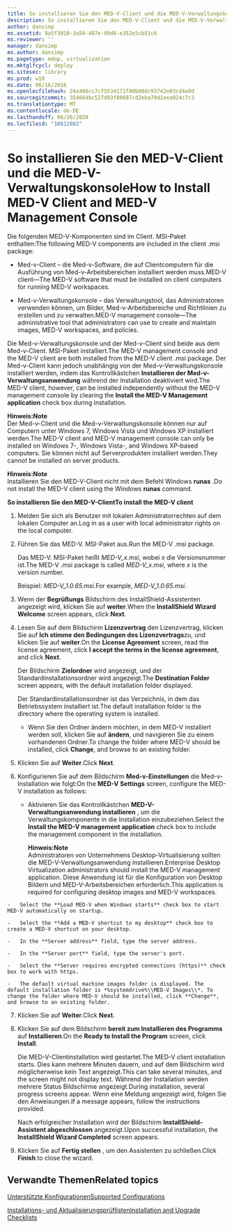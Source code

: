 ```yaml
---
title: So installieren Sie den MED-V-Client und die MED-V-Verwaltungskonsole
description: So installieren Sie den MED-V-Client und die MED-V-Verwaltungskonsole
author: dansimp
ms.assetid: 8a5f3010-3a50-487e-99d8-e352e5cb51c6
ms.reviewer: ''
manager: dansimp
ms.author: dansimp
ms.pagetype: mdop, virtualization
ms.mktglfcycl: deploy
ms.sitesec: library
ms.prod: w10
ms.date: 06/16/2016
ms.openlocfilehash: 24a486cc7cf5534171f80b08dc93742e03cd4a0d
ms.sourcegitcommit: 354664bc527d93f80687cd2eba70d1eea024c7c3
ms.translationtype: MT
ms.contentlocale: de-DE
ms.lasthandoff: 06/26/2020
ms.locfileid: "10812082"
---
```

# <span data-ttu-id="ecc5f-103">So installieren Sie den MED-V-Client und die MED-V-Verwaltungskonsole</span><span class="sxs-lookup"><span data-stu-id="ecc5f-103">How to Install MED-V Client and MED-V Management Console</span></span>


<span data-ttu-id="ecc5f-104">Die folgenden MED-V-Komponenten sind im Client. MSI-Paket enthalten:</span><span class="sxs-lookup"><span data-stu-id="ecc5f-104">The following MED-V components are included in the client .msi package:</span></span>

-   <span data-ttu-id="ecc5f-105">Med-v-Client – die Med-v-Software, die auf Clientcomputern für die Ausführung von Med-v-Arbeitsbereichen installiert werden muss.</span><span class="sxs-lookup"><span data-stu-id="ecc5f-105">MED-V client—The MED-V software that must be installed on client computers for running MED-V workspaces.</span></span>

-   <span data-ttu-id="ecc5f-106">Med-v-Verwaltungskonsole – das Verwaltungstool, das Administratoren verwenden können, um Bilder, Med-v-Arbeitsbereiche und Richtlinien zu erstellen und zu verwalten.</span><span class="sxs-lookup"><span data-stu-id="ecc5f-106">MED-V management console—The administrative tool that administrators can use to create and maintain images, MED-V workspaces, and policies.</span></span>

<span data-ttu-id="ecc5f-107">Die Med-v-Verwaltungskonsole und der Med-v-Client sind beide aus dem Med-v-Client. MSI-Paket installiert.</span><span class="sxs-lookup"><span data-stu-id="ecc5f-107">The MED-V management console and the MED-V client are both installed from the MED-V client .msi package.</span></span> <span data-ttu-id="ecc5f-108">Der Med-v-Client kann jedoch unabhängig von der Med-v-Verwaltungskonsole installiert werden, indem das Kontrollkästchen **Installieren der Med-v-Verwaltungsanwendung** während der Installation deaktiviert wird.</span><span class="sxs-lookup"><span data-stu-id="ecc5f-108">The MED-V client, however, can be installed independently without the MED-V management console by clearing the **Install the MED-V Management application** check box during installation.</span></span>

**<span data-ttu-id="ecc5f-109">Hinweis:</span><span class="sxs-lookup"><span data-stu-id="ecc5f-109">Note</span></span>**  
<span data-ttu-id="ecc5f-110">Der Med-v-Client und die Med-v-Verwaltungskonsole können nur auf Computern unter Windows 7, Windows Vista und Windows XP installiert werden.</span><span class="sxs-lookup"><span data-stu-id="ecc5f-110">The MED-V client and MED-V management console can only be installed on Windows 7-, Windows Vista-, and Windows XP-based computers.</span></span> <span data-ttu-id="ecc5f-111">Sie können nicht auf Serverprodukten installiert werden.</span><span class="sxs-lookup"><span data-stu-id="ecc5f-111">They cannot be installed on server products.</span></span>



**<span data-ttu-id="ecc5f-112">Hinweis:</span><span class="sxs-lookup"><span data-stu-id="ecc5f-112">Note</span></span>**  
<span data-ttu-id="ecc5f-113">Installieren Sie den MED-V-Client nicht mit dem Befehl Windows **runas** .</span><span class="sxs-lookup"><span data-stu-id="ecc5f-113">Do not install the MED-V client using the Windows **runas** command.</span></span>



**<span data-ttu-id="ecc5f-114">So installieren Sie den MED-V-Client</span><span class="sxs-lookup"><span data-stu-id="ecc5f-114">To install the MED-V client</span></span>**

1.  <span data-ttu-id="ecc5f-115">Melden Sie sich als Benutzer mit lokalen Administratorrechten auf dem lokalen Computer an.</span><span class="sxs-lookup"><span data-stu-id="ecc5f-115">Log in as a user with local administrator rights on the local computer.</span></span>

2.  <span data-ttu-id="ecc5f-116">Führen Sie das MED-V. MSI-Paket aus.</span><span class="sxs-lookup"><span data-stu-id="ecc5f-116">Run the MED-V .msi package.</span></span>

    <span data-ttu-id="ecc5f-117">Das MED-V. MSI-Paket heißt *MED-V\_x.msi*, wobei *x* die Versionsnummer ist.</span><span class="sxs-lookup"><span data-stu-id="ecc5f-117">The MED-V .msi package is called *MED-V\_x.msi*, where *x* is the version number.</span></span>

    <span data-ttu-id="ecc5f-118">Beispiel: *MED-V\_1.0.65.msi*.</span><span class="sxs-lookup"><span data-stu-id="ecc5f-118">For example, *MED-V\_1.0.65.msi*.</span></span>

3.  <span data-ttu-id="ecc5f-119">Wenn der **Begrüßungs** Bildschirm des InstallShield-Assistenten angezeigt wird, klicken Sie auf **weiter**.</span><span class="sxs-lookup"><span data-stu-id="ecc5f-119">When the **InstallShield Wizard Welcome** screen appears, click **Next**.</span></span>

4.  <span data-ttu-id="ecc5f-120">Lesen Sie auf dem Bildschirm **Lizenzvertrag** den Lizenzvertrag, klicken Sie auf **Ich stimme den Bedingungen des Lizenzvertrags**zu, und klicken Sie auf **weiter**.</span><span class="sxs-lookup"><span data-stu-id="ecc5f-120">On the **License Agreement** screen, read the license agreement, click **I accept the terms in the license agreement**, and click **Next**.</span></span>

    <span data-ttu-id="ecc5f-121">Der Bildschirm **Zielordner** wird angezeigt, und der Standardinstallationsordner wird angezeigt.</span><span class="sxs-lookup"><span data-stu-id="ecc5f-121">The **Destination Folder** screen appears, with the default installation folder displayed.</span></span>

    <span data-ttu-id="ecc5f-122">Der Standardinstallationsordner ist das Verzeichnis, in dem das Betriebssystem installiert ist.</span><span class="sxs-lookup"><span data-stu-id="ecc5f-122">The default installation folder is the directory where the operating system is installed.</span></span>

    -   <span data-ttu-id="ecc5f-123">Wenn Sie den Ordner ändern möchten, in dem MED-V installiert werden soll, klicken Sie auf **ändern**, und navigieren Sie zu einem vorhandenen Ordner.</span><span class="sxs-lookup"><span data-stu-id="ecc5f-123">To change the folder where MED-V should be installed, click **Change**, and browse to an existing folder.</span></span>

5.  <span data-ttu-id="ecc5f-124">Klicken Sie auf **Weiter**.</span><span class="sxs-lookup"><span data-stu-id="ecc5f-124">Click **Next**.</span></span>

6.  <span data-ttu-id="ecc5f-125">Konfigurieren Sie auf dem Bildschirm **Med-v-Einstellungen** die Med-v-Installation wie folgt:</span><span class="sxs-lookup"><span data-stu-id="ecc5f-125">On the **MED-V Settings** screen, configure the MED-V installation as follows:</span></span>

    -   <span data-ttu-id="ecc5f-126">Aktivieren Sie das Kontrollkästchen **MED-V-Verwaltungsanwendung installieren** , um die Verwaltungskomponente in die Installation einzubeziehen.</span><span class="sxs-lookup"><span data-stu-id="ecc5f-126">Select the **Install the MED-V management application** check box to include the management component in the installation.</span></span>

        **<span data-ttu-id="ecc5f-127">Hinweis:</span><span class="sxs-lookup"><span data-stu-id="ecc5f-127">Note</span></span>**  
        <span data-ttu-id="ecc5f-128">Administratoren von Unternehmens Desktop-Virtualisierung sollten die MED-V-Verwaltungsanwendung installieren.</span><span class="sxs-lookup"><span data-stu-id="ecc5f-128">Enterprise Desktop Virtualization administrators should install the MED-V management application.</span></span> <span data-ttu-id="ecc5f-129">Diese Anwendung ist für die Konfiguration von Desktop Bildern und MED-V-Arbeitsbereichen erforderlich.</span><span class="sxs-lookup"><span data-stu-id="ecc5f-129">This application is required for configuring desktop images and MED-V workspaces.</span></span>



~~~
-   Select the **Load MED-V when Windows starts** check box to start MED-V automatically on startup.

-   Select the **Add a MED-V shortcut to my desktop** check box to create a MED-V shortcut on your desktop.

-   In the **Server address** field, type the server address.

-   In the **Server port** field, type the server's port.

-   Select the **Server requires encrypted connections (https)** check box to work with https.

-   The default virtual machine images folder is displayed. The default installation folder is *%systemdrive%\\MED-V Images\\*. To change the folder where MED-V should be installed, click **Change**, and browse to an existing folder.
~~~

7. <span data-ttu-id="ecc5f-130">Klicken Sie auf **Weiter**.</span><span class="sxs-lookup"><span data-stu-id="ecc5f-130">Click **Next**.</span></span>

8. <span data-ttu-id="ecc5f-131">Klicken Sie auf dem Bildschirm **bereit zum Installieren des Programms** auf **Installieren**.</span><span class="sxs-lookup"><span data-stu-id="ecc5f-131">On the **Ready to Install the Program** screen, click **Install**.</span></span>

   <span data-ttu-id="ecc5f-132">Die MED-V-Clientinstallation wird gestartet.</span><span class="sxs-lookup"><span data-stu-id="ecc5f-132">The MED-V client installation starts.</span></span> <span data-ttu-id="ecc5f-133">Dies kann mehrere Minuten dauern, und auf dem Bildschirm wird möglicherweise kein Text angezeigt.</span><span class="sxs-lookup"><span data-stu-id="ecc5f-133">This can take several minutes, and the screen might not display text.</span></span> <span data-ttu-id="ecc5f-134">Während der Installation werden mehrere Status Bildschirme angezeigt.</span><span class="sxs-lookup"><span data-stu-id="ecc5f-134">During installation, several progress screens appear.</span></span> <span data-ttu-id="ecc5f-135">Wenn eine Meldung angezeigt wird, folgen Sie den Anweisungen.</span><span class="sxs-lookup"><span data-stu-id="ecc5f-135">If a message appears, follow the instructions provided.</span></span>

   <span data-ttu-id="ecc5f-136">Nach erfolgreicher Installation wird der Bildschirm **InstallShield-Assistent abgeschlossen** angezeigt.</span><span class="sxs-lookup"><span data-stu-id="ecc5f-136">Upon successful installation, the **InstallShield Wizard Completed** screen appears.</span></span>

9. <span data-ttu-id="ecc5f-137">Klicken Sie auf **Fertig stellen** , um den Assistenten zu schließen.</span><span class="sxs-lookup"><span data-stu-id="ecc5f-137">Click **Finish** to close the wizard.</span></span>

## <span data-ttu-id="ecc5f-138">Verwandte Themen</span><span class="sxs-lookup"><span data-stu-id="ecc5f-138">Related topics</span></span>


[<span data-ttu-id="ecc5f-139">Unterstützte Konfigurationen</span><span class="sxs-lookup"><span data-stu-id="ecc5f-139">Supported Configurations</span></span>](supported-configurationsmedv-orientation.md)

[<span data-ttu-id="ecc5f-140">Installations- und Aktualisierungsprüflisten</span><span class="sxs-lookup"><span data-stu-id="ecc5f-140">Installation and Upgrade Checklists</span></span>](installation-and-upgrade-checklists.md)









